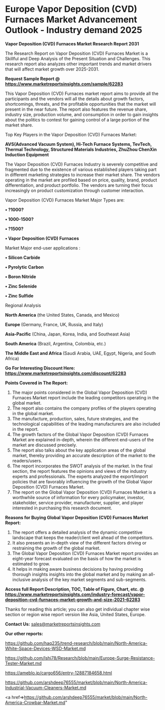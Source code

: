 # Europe Vapor Deposition (CVD) Furnaces Market Advancement Outlook - Industry demand 2025

<strong>Vapor Deposition (CVD) Furnaces Market Research Report 2031</strong>

The Research Report on Vapor Deposition (CVD) Furnaces Market is a Skillful and Deep Analysis of the Present Situation and Challenges. This research report also analyzes other important trends and market drivers that will affect market growth over 2025-2031.

<strong>Request Sample Report @ <a href=https://www.marketreportsinsights.com/sample/62283>https://www.marketreportsinsights.com/sample/62283</a></strong>

This Vapor Deposition (CVD) Furnaces market report aims to provide all the participants and the vendors will all the details about growth factors, shortcomings, threats, and the profitable opportunities that the market will present in the near future. The report also features the revenue share, industry size, production volume, and consumption in order to gain insights about the politics to contest for gaining control of a large portion of the market share.

Top Key Players in the Vapor Deposition (CVD) Furnaces Market:

<strong>AVS(Advanced Vacuum System), Hi-Tech Furnace Systems, TevTech, Thermal Technology, Structured Materials Industries, ZhuZhou ChenXin Induction Equipment</strong>

The Vapor Deposition (CVD) Furnaces Industry is severely competitive and fragmented due to the existence of various established players taking part in different marketing strategies to increase their market share. The vendors operating in the market are profiled based on price, quality, brand, product differentiation, and product portfolio. The vendors are turning their focus increasingly on product customization through customer interaction.

Vapor Deposition (CVD) Furnaces Market Major Types are:

<strong>• ?1000?

• 1000-1500?

• ?1500?

• Vapor Deposition (CVD) Furnaces</strong>

Market Major end-user applications :

<strong>• Silicon Carbide

• Pyrolytic Carbon

• Boron Nitride

• Zinc Selenide

• Zinc Sulfide</strong>

Regional Analysis

</u><strong><b>North America</b></strong> (the United States, Canada, and Mexico)

<strong><b>Europe </b></strong>(Germany, France, UK, Russia, and Italy)

<strong><b>Asia-Pacific</b></strong> (China, Japan, Korea, India, and Southeast Asia)

<strong><b>South America</b></strong> (Brazil, Argentina, Colombia, etc.)

<strong><b>The Middle East and Africa</b></strong> (Saudi Arabia, UAE, Egypt, Nigeria, and South Africa)

<strong>Go For Interesting Discount Here: <a href=https://www.marketreportsinsights.com/discount/62283>https://www.marketreportsinsights.com/discount/62283</a></strong>

<strong>Points Covered in The Report:</strong>
<ol>
  <li>The major points considered in the Global Vapor Deposition (CVD) Furnaces Market report include the leading competitors operating in the global market.</li>
  <li>The report also contains the company profiles of the players operating in the global market.</li>
  <li>The manufacture, production, sales, future strategies, and the technological capabilities of the leading manufacturers are also included in the report.</li>
  <li>The growth factors of the Global Vapor Deposition (CVD) Furnaces Market are explained in-depth, wherein the different end-users of the market are discussed precisely.</li>
  <li>The report also talks about the key application areas of the global market, thereby providing an accurate description of the market to the readers/users.</li>
  <li>The report incorporates the SWOT analysis of the market. In the final section, the report features the opinions and views of the industry experts and professionals. The experts analyzed the export/import policies that are favorably influencing the growth of the Global Vapor Deposition (CVD) Furnaces Market.</li>
  <li>The report on the Global Vapor Deposition (CVD) Furnaces Market is a worthwhile source of information for every policymaker, investor, stakeholder, service provider, manufacturer, supplier, and player interested in purchasing this research document.</li>
</ol>
<strong>Reasons for Buying Global Vapor Deposition (CVD) Furnaces Market Report:</strong>

<ol>
  <li>The report offers a detailed analysis of the dynamic competitive landscape that keeps the reader/client well ahead of the competitors.</li>
  <li>It also presents an in-depth view of the different factors driving or restraining the growth of the global market.</li>
  <li>The Global Vapor Deposition (CVD) Furnaces Market report provides an eight-year forecast evaluated on the basis of how the market is estimated to grow.</li>
  <li>It helps in making aware business decisions by having providing thorough insights insights into the global market and by making an all-inclusive analysis of the key market segments and sub-segments.</li>
</ol>
<strong>Access full Report Description, TOC, Table of Figure, Chart, etc. @ <a href=https://www.marketreportsinsights.com/industry-forecast/vapor-deposition-cvd-furnaces-market-growth-and-size-2021-62283>https://www.marketreportsinsights.com/industry-forecast/vapor-deposition-cvd-furnaces-market-growth-and-size-2021-62283</a></strong>


Thanks for reading this article; you can also get individual chapter wise section or region wise report version like Asia, United States, Europe.

<strong>Contact Us:</strong>
sales@marketreportsinsights.com

<strong>Our other reports:</strong>

<a href=https://github.com/haq235/trend-research/blob/main/North-America-White-Space-Devices-WSD-Market.md>https://github.com/haq235/trend-research/blob/main/North-America-White-Space-Devices-WSD-Market.md</a>

<a href=https://github.com/Ishi78/Research/blob/main/Europe-Surge-Resistance-Tester-Market.md>https://github.com/Ishi78/Research/blob/main/Europe-Surge-Resistance-Tester-Market.md</a>

<a href=https://ameblo.jp/cargo656/entry-12887184658.html>https://ameblo.jp/cargo656/entry-12887184658.html</a>

<a href=https://github.com/arshdeep76555/market/blob/main/North-America-Industrial-Vacuum-Cleaners-Market.md>https://github.com/arshdeep76555/market/blob/main/North-America-Industrial-Vacuum-Cleaners-Market.md</a>

<a href=>https://github.com/arshdeep76555/market/blob/main/North-America-Crowbar-Market.md</a>"

